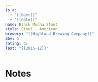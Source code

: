 ```yaml
---
is_a:
  - "[[beer]]"
  - "[[note]]"
name: Black Mocha Stout
style: Stout - American
brewery: "[[Highland Brewing Company]]"
abv: 5
rating: 👍
last: "[[2015-12]]"
---
```

# Notes

